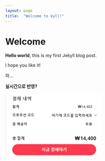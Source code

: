 ```yaml
---
layout: page
title:  "Welcome to kyll!"
---
```


# Welcome

**Hello world**, this is my first Jekyll blog post.

I hope you like it! 

하...

**실시간으로 반영?**

![캡처](../images/2024-09-24-first/캡처.PNG)
